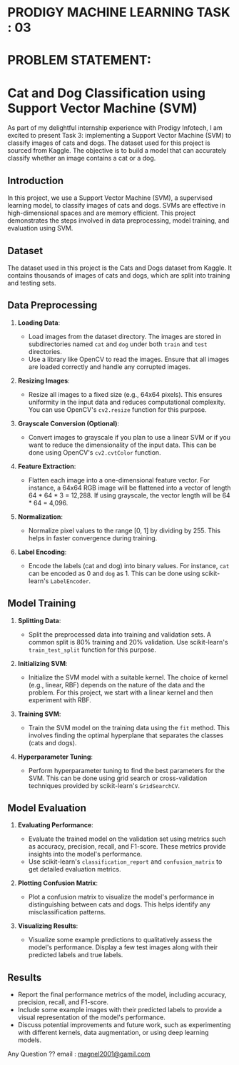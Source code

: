 # PRODIGY MACHINE LEARNING TASK : 03

# PROBLEM STATEMENT:
# Cat and Dog Classification using Support Vector Machine (SVM)

As part of my delightful internship experience with Prodigy Infotech, I am excited to present Task 3: implementing a Support Vector Machine (SVM) to classify images of cats and dogs. The dataset used for this project is sourced from Kaggle. The objective is to build a model that can accurately classify whether an image contains a cat or a dog.

## Introduction

In this project, we use a Support Vector Machine (SVM), a supervised learning model, to classify images of cats and dogs. SVMs are effective in high-dimensional spaces and are memory efficient. This project demonstrates the steps involved in data preprocessing, model training, and evaluation using SVM.

## Dataset

The dataset used in this project is the Cats and Dogs dataset from Kaggle. It contains thousands of images of cats and dogs, which are split into training and testing sets.

## Data Preprocessing

1. **Loading Data**:
    - Load images from the dataset directory. The images are stored in subdirectories named `cat` and `dog` under both `train` and `test` directories.
    - Use a library like OpenCV to read the images. Ensure that all images are loaded correctly and handle any corrupted images.

2. **Resizing Images**:
    - Resize all images to a fixed size (e.g., 64x64 pixels). This ensures uniformity in the input data and reduces computational complexity. You can use OpenCV's `cv2.resize` function for this purpose.

3. **Grayscale Conversion (Optional)**:
    - Convert images to grayscale if you plan to use a linear SVM or if you want to reduce the dimensionality of the input data. This can be done using OpenCV's `cv2.cvtColor` function.

4. **Feature Extraction**:
    - Flatten each image into a one-dimensional feature vector. For instance, a 64x64 RGB image will be flattened into a vector of length 64 * 64 * 3 = 12,288. If using grayscale, the vector length will be 64 * 64 = 4,096.

5. **Normalization**:
    - Normalize pixel values to the range [0, 1] by dividing by 255. This helps in faster convergence during training.

6. **Label Encoding**:
    - Encode the labels (cat and dog) into binary values. For instance, `cat` can be encoded as 0 and `dog` as 1. This can be done using scikit-learn's `LabelEncoder`.


## Model Training

1. **Splitting Data**:
    - Split the preprocessed data into training and validation sets. A common split is 80% training and 20% validation. Use scikit-learn's `train_test_split` function for this purpose.

2. **Initializing SVM**:
    - Initialize the SVM model with a suitable kernel. The choice of kernel (e.g., linear, RBF) depends on the nature of the data and the problem. For this project, we start with a linear kernel and then experiment with RBF.

3. **Training SVM**:
    - Train the SVM model on the training data using the `fit` method. This involves finding the optimal hyperplane that separates the classes (cats and dogs).

4. **Hyperparameter Tuning**:
    - Perform hyperparameter tuning to find the best parameters for the SVM. This can be done using grid search or cross-validation techniques provided by scikit-learn's `GridSearchCV`.


## Model Evaluation

1. **Evaluating Performance**:
    - Evaluate the trained model on the validation set using metrics such as accuracy, precision, recall, and F1-score. These metrics provide insights into the model's performance.
    - Use scikit-learn's `classification_report` and `confusion_matrix` to get detailed evaluation metrics.

2. **Plotting Confusion Matrix**:
    - Plot a confusion matrix to visualize the model's performance in distinguishing between cats and dogs. This helps identify any misclassification patterns.

3. **Visualizing Results**:
    - Visualize some example predictions to qualitatively assess the model's performance. Display a few test images along with their predicted labels and true labels.


## Results

- Report the final performance metrics of the model, including accuracy, precision, recall, and F1-score.
- Include some example images with their predicted labels to provide a visual representation of the model's performance.
- Discuss potential improvements and future work, such as experimenting with different kernels, data augmentation, or using deep learning models.

Any Question ??
email : magnel2001@gamil.com

